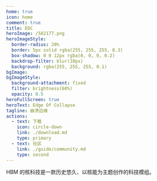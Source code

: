 ```yaml
---
home: true
icon: home
comment: true
title: EOC
heroImage: /582177.png
heroImageStyle:
  border-radius: 20%
  border: 5px solid rgba(255, 255, 255, 0.3)
  box-shadow: 0 0 12px rgba(0, 0, 0, 0.2)
  backdrop-filter: blur(10px)
  background: rgba(255, 255, 255, 0.1)
bgImage: 
bgImageStyle:
  background-attachment: fixed
  filter: brightness(60%)
  opacity: 0.5
heroFullScreen: true
heroText: Edge Of Collapse
tagline: 崩溃边缘
actions:
  - text: 下载
    icon: circle-down
    link: ./download.md
    type: primary
  - text: 社区
    link: ./guide/community.md
    type: second
---
```

HBM 的核科技是一款历史悠久、以核能为主题创作的科技模组。
